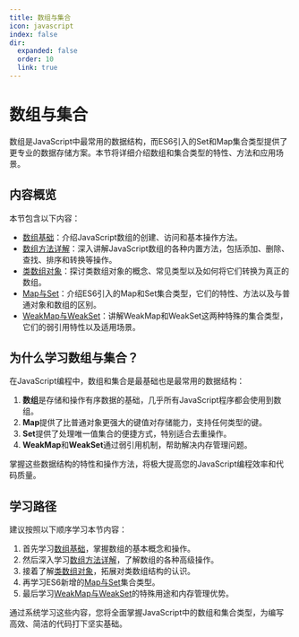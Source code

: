 ```yaml
---
title: 数组与集合
icon: javascript
index: false
dir:
  expanded: false
  order: 10
  link: true
---
```


# 数组与集合

数组是JavaScript中最常用的数据结构，而ES6引入的Set和Map集合类型提供了更专业的数据存储方案。本节将详细介绍数组和集合类型的特性、方法和应用场景。

## 内容概览

本节包含以下内容：

- [数组基础](./1.10.1-数组基础.md)：介绍JavaScript数组的创建、访问和基本操作方法。
- [数组方法详解](./1.10.2-数组方法详解.md)：深入讲解JavaScript数组的各种内置方法，包括添加、删除、查找、排序和转换等操作。
- [类数组对象](./1.10.3-类数组对象.md)：探讨类数组对象的概念、常见类型以及如何将它们转换为真正的数组。
- [Map与Set](./1.10.4-Map与Set.md)：介绍ES6引入的Map和Set集合类型，它们的特性、方法以及与普通对象和数组的区别。
- [WeakMap与WeakSet](./1.10.5-WeakMap与WeakSet.md)：讲解WeakMap和WeakSet这两种特殊的集合类型，它们的弱引用特性以及适用场景。

## 为什么学习数组与集合？

在JavaScript编程中，数组和集合是最基础也是最常用的数据结构：

1. **数组**是存储和操作有序数据的基础，几乎所有JavaScript程序都会使用到数组。
2. **Map**提供了比普通对象更强大的键值对存储能力，支持任何类型的键。
3. **Set**提供了处理唯一值集合的便捷方式，特别适合去重操作。
4. **WeakMap**和**WeakSet**通过弱引用机制，帮助解决内存管理问题。

掌握这些数据结构的特性和操作方法，将极大提高您的JavaScript编程效率和代码质量。

## 学习路径

建议按照以下顺序学习本节内容：

1. 首先学习[数组基础](./1.10.1-数组基础.md)，掌握数组的基本概念和操作。
2. 然后深入学习[数组方法详解](./1.10.2-数组方法详解.md)，了解数组的各种高级操作。
3. 接着了解[类数组对象](./1.10.3-类数组对象.md)，拓展对类数组结构的认识。
4. 再学习ES6新增的[Map与Set](./1.10.4-Map与Set.md)集合类型。
5. 最后学习[WeakMap与WeakSet](./1.10.5-WeakMap与WeakSet.md)的特殊用途和内存管理优势。

通过系统学习这些内容，您将全面掌握JavaScript中的数组和集合类型，为编写高效、简洁的代码打下坚实基础。
```